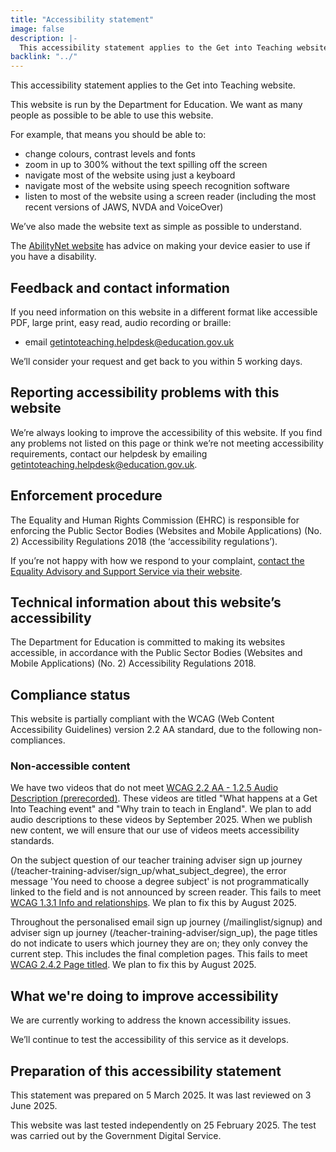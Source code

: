 ```yaml
---
title: "Accessibility statement"
image: false
description: |-
  This accessibility statement applies to the Get into Teaching website, which is run by the Department for Education.
backlink: "../"
---
```


This accessibility statement applies to the Get into Teaching website.

This website is run by the Department for Education. We want as many people as possible to be able to use this website.

For example, that means you should be able to:

* change colours, contrast levels and fonts
* zoom in up to 300% without the text spilling off the screen
* navigate most of the website using just a keyboard
* navigate most of the website using speech recognition software
* listen to most of the website using a screen reader (including the most recent versions of JAWS, NVDA and VoiceOver)

We’ve also made the website text as simple as possible to understand.

The [AbilityNet website](https://mcmw.abilitynet.org.uk/) has advice on making your device easier to use if you have a disability.

## Feedback and contact information

If you need information on this website in a different format like accessible PDF, large print, easy read, audio recording or braille:

* email [getintoteaching.helpdesk@education.gov.uk](mailto:getintoteaching.helpdesk@education.gov.uk)

We’ll consider your request and get back to you within 5 working days.

## Reporting accessibility problems with this website

We’re always looking to improve the accessibility of this website. If you find any problems not listed on this page or think we’re not meeting accessibility requirements, contact our helpdesk by emailing [getintoteaching.helpdesk@education.gov.uk](mailto:getintoteaching.helpdesk@education.gov.uk).

## Enforcement procedure

The Equality and Human Rights Commission (EHRC) is responsible for enforcing the Public Sector Bodies (Websites and Mobile Applications) (No. 2) Accessibility Regulations 2018 (the ‘accessibility regulations’).

If you’re not happy with how we respond to your complaint, [contact the Equality Advisory and Support Service via their website](https://www.equalityadvisoryservice.com/).

## Technical information about this website’s accessibility

The Department for Education is committed to making its websites accessible, in accordance with the Public Sector Bodies (Websites and Mobile Applications) (No. 2) Accessibility Regulations 2018.

## Compliance status

This website is partially compliant with the WCAG (Web Content Accessibility Guidelines) version 2.2 AA standard, due to the following non-compliances.

### Non-accessible content

We have two videos that do not meet [WCAG 2.2 AA - 1.2.5 Audio Description (prerecorded)](https://www.w3.org/WAI/WCAG22/Understanding/audio-description-prerecorded). These videos are titled "What happens at a Get Into Teaching event" and "Why train to teach in England". We plan to add audio descriptions to these videos by September 2025. When we publish new content, we will ensure that our use of videos meets accessibility standards.

On the subject question of our teacher training adviser sign up journey (/teacher-training-adviser/sign_up/what_subject_degree), the error message 'You need to choose a degree subject' is not programmatically linked to the field and is not announced by screen reader. This fails to meet [WCAG 1.3.1 Info and relationships](https://www.w3.org/WAI/WCAG22/Understanding/info-and-relationships). We plan to fix this by August 2025.

Throughout the personalised email sign up journey (/mailinglist/signup) and adviser sign up journey (/teacher-training-adviser/sign_up), the page titles do not indicate to users which journey they are on; they only convey the current step. This includes the final completion pages. This fails to meet [WCAG 2.4.2 Page titled](https://www.w3.org/WAI/WCAG22/Understanding/page-titled). We plan to fix this by August 2025.

## What we're doing to improve accessibility

We are currently working to address the known accessibility issues.

We’ll continue to test the accessibility of this service as it develops.

## Preparation of this accessibility statement

This statement was prepared on 5 March 2025. It was last reviewed on 3 June 2025.

This website was last tested independently on 25 February 2025. The test was carried out by the Government Digital Service.
